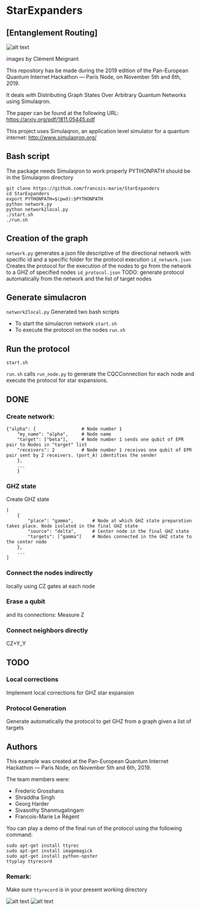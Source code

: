 # StarExpanders

## [Entanglement Routing]

![alt text](https://github.com/francois-marie/StarExpanders/blob/master/distribute_GHZ_arbitrary_network.png)

images by Clément Meignant

This repository has be made during the 2019 edition of the Pan-European Quantum Internet Hackathon — Paris Node, on November 5th and 6th, 2019.

It deals with Distributing Graph States Over Arbitrary Quantum Networks using Simulaqron.

The paper can be found at the following URL:
https://arxiv.org/pdf/1811.05445.pdf

This project uses Simulaqron, an application level simulator for a quantum internet:
http://www.simulaqron.org/

## Bash script

The package needs Simulaqron to work properly
PYTHONPATH should be in the Simulaqron directory

````
git clone https://github.com/francois-marie/StarExpanders
cd StarExpanders
export PYTHONPATH=$(pwd):$PYTHONPATH
python network.py
python network2local.py
./start.sh
./run.sh

````


## Creation of the graph

````network.py````
generates a json file descriptive of the directional network with specific id and a specific folder for the protocol execution
````id_network.json````
Creates the protocol for the execution of the nodes to go from the network to a GHZ of specified nodes
````id_protocol.json````
TODO: generate protocol automatically from the network and the list of target nodes

## Generate simulacron

````network2local.py````
Generated two bash scripts
* To start the simulacron network
````start.sh````
* To execute the protocol on the nodes
````run.sh````

## Run the protocol

````start.sh````

````run.sh```` calls ````run_node.py```` to generate the CQCConnection for each node and execute the protocol for star expansions.

## DONE

### Create network:
````
{"alpha": {                 # Node number 1
    "my_name": "alpha",     # Node name
    "target": ["beta"],     # Node number 1 sends one qubit of EPR pair to Nodes in "target" list
    "receivers": 2          # Node number 1 receives one qubit of EPR pair sent by 2 receivers. (port_A) identifies the sender
    },
    ...
    }
````

### GHZ state

Create GHZ state
````
[
    {
        "place": "gamma",       # Node at which GHZ state preparation takes place. Node isolated in the final GHZ state
        "source": "delta",      # Center node in the final GHZ state
        "targets": ["gamma"]    # Nodes connected in the GHZ state to the center node
    },
    ...
]
````

### Connect the nodes indirectly

locally using CZ gates at each node

### Erase a qubit

and its connections: Measure Z

### Connect neighbors directly

CZ+Y_Y

## TODO

### Local corrections

Implement local corrections for GHZ star expansion

### Protocol Generation

Generate automatically the protocol to get GHZ from a graph given a list of targets

## Authors

This example was created at the Pan-European Quantum Internet Hackathon — Paris Node, on November 5th and 6th, 2019.

The team members were:
* Frederic Grosshans
* Shraddha Singh
* Georg Harder
* Sivasothy Shanmugalingam
* Francois-Marie Le Régent

You can play a demo of the final run of the protocol using the following command:

````
sudo apt-get install ttyrec
sudo apt-get install imagemagick
sudo apt-get install python-opster
ttyplay ttyrecord
````

### Remark:
Make sure ````ttyrecord```` is in your present working directory

![alt text](https://github.com/francois-marie/StarExpanders/blob/master/Steiner_tree.png)
![alt text](https://github.com/francois-marie/StarExpanders/blob/master/generalized_entanglement_swapping.png)
